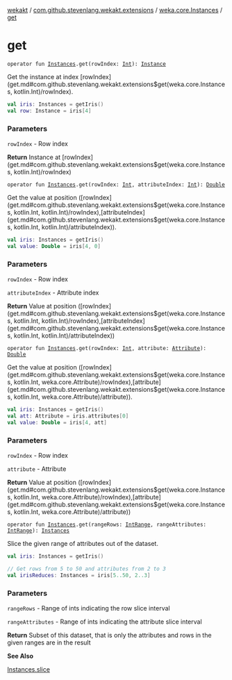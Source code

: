 [wekakt](../../index.md) / [com.github.stevenlang.wekakt.extensions](../index.md) / [weka.core.Instances](index.md) / [get](./get.md)

# get

`operator fun `[`Instances`](http://weka.sourceforge.net/doc.stable/weka/core/Instances.html)`.get(rowIndex: `[`Int`](https://kotlinlang.org/api/latest/jvm/stdlib/kotlin/-int/index.html)`): `[`Instance`](http://weka.sourceforge.net/doc.stable/weka/core/Instance.html)

Get the instance at index [rowIndex](get.md#com.github.stevenlang.wekakt.extensions$get(weka.core.Instances, kotlin.Int)/rowIndex).

``` kotlin
val iris: Instances = getIris()
val row: Instance = iris[4]
```

### Parameters

`rowIndex` - Row index

**Return**
Instance at [rowIndex](get.md#com.github.stevenlang.wekakt.extensions$get(weka.core.Instances, kotlin.Int)/rowIndex)

`operator fun `[`Instances`](http://weka.sourceforge.net/doc.stable/weka/core/Instances.html)`.get(rowIndex: `[`Int`](https://kotlinlang.org/api/latest/jvm/stdlib/kotlin/-int/index.html)`, attributeIndex: `[`Int`](https://kotlinlang.org/api/latest/jvm/stdlib/kotlin/-int/index.html)`): `[`Double`](https://kotlinlang.org/api/latest/jvm/stdlib/kotlin/-double/index.html)

Get the value at position ([rowIndex](get.md#com.github.stevenlang.wekakt.extensions$get(weka.core.Instances, kotlin.Int, kotlin.Int)/rowIndex),[attributeIndex](get.md#com.github.stevenlang.wekakt.extensions$get(weka.core.Instances, kotlin.Int, kotlin.Int)/attributeIndex)).

``` kotlin
val iris: Instances = getIris()
val value: Double = iris[4, 0]
```

### Parameters

`rowIndex` - Row index

`attributeIndex` - Attribute index

**Return**
Value at position ([rowIndex](get.md#com.github.stevenlang.wekakt.extensions$get(weka.core.Instances, kotlin.Int, kotlin.Int)/rowIndex),[attributeIndex](get.md#com.github.stevenlang.wekakt.extensions$get(weka.core.Instances, kotlin.Int, kotlin.Int)/attributeIndex))

`operator fun `[`Instances`](http://weka.sourceforge.net/doc.stable/weka/core/Instances.html)`.get(rowIndex: `[`Int`](https://kotlinlang.org/api/latest/jvm/stdlib/kotlin/-int/index.html)`, attribute: `[`Attribute`](http://weka.sourceforge.net/doc.stable/weka/core/Attribute.html)`): `[`Double`](https://kotlinlang.org/api/latest/jvm/stdlib/kotlin/-double/index.html)

Get the value at position ([rowIndex](get.md#com.github.stevenlang.wekakt.extensions$get(weka.core.Instances, kotlin.Int, weka.core.Attribute)/rowIndex),[attribute](get.md#com.github.stevenlang.wekakt.extensions$get(weka.core.Instances, kotlin.Int, weka.core.Attribute)/attribute)).

``` kotlin
val iris: Instances = getIris()
val att: Attribute = iris.attributes[0]
val value: Double = iris[4, att]
```

### Parameters

`rowIndex` - Row index

`attribute` - Attribute

**Return**
Value at position ([rowIndex](get.md#com.github.stevenlang.wekakt.extensions$get(weka.core.Instances, kotlin.Int, weka.core.Attribute)/rowIndex),[attribute](get.md#com.github.stevenlang.wekakt.extensions$get(weka.core.Instances, kotlin.Int, weka.core.Attribute)/attribute))

`operator fun `[`Instances`](http://weka.sourceforge.net/doc.stable/weka/core/Instances.html)`.get(rangeRows: `[`IntRange`](https://kotlinlang.org/api/latest/jvm/stdlib/kotlin.ranges/-int-range/index.html)`, rangeAttributes: `[`IntRange`](https://kotlinlang.org/api/latest/jvm/stdlib/kotlin.ranges/-int-range/index.html)`): `[`Instances`](http://weka.sourceforge.net/doc.stable/weka/core/Instances.html)

Slice the given range of attributes out of the dataset.

``` kotlin
val iris: Instances = getIris()

// Get rows from 5 to 50 and attributes from 2 to 3
val irisReduces: Instances = iris[5..50, 2..3]
```

### Parameters

`rangeRows` - Range of ints indicating the row slice interval

`rangeAttributes` - Range of ints indicating the attribute slice interval

**Return**
Subset of this dataset, that is only the attributes and rows in the given ranges are in
the result

**See Also**

[Instances.slice](slice.md)

